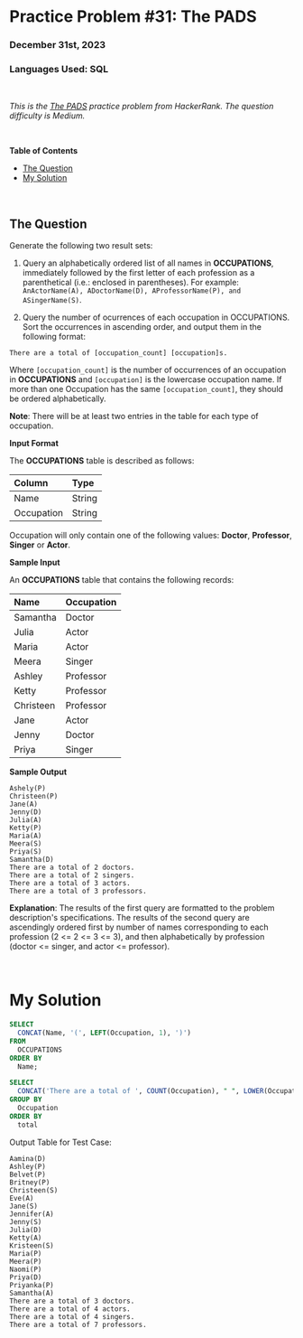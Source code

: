 # **Practice Problem #31: The PADS**
### December 31st, 2023
### Languages Used: SQL

<br>

*This is the [The PADS](https://www.hackerrank.com/challenges/the-pads/problem) practice problem from HackerRank. The question difficulty is Medium.*

<br>

**Table of Contents**

-   [The Question](#the-question)
-   [My Solution](#my-solution)
  
<br>

## The Question

Generate the following two result sets:

1. Query an alphabetically ordered list of all names in **OCCUPATIONS**, immediately followed by the first letter of each profession as a parenthetical (i.e.: enclosed in parentheses). For example: ```AnActorName(A), ADoctorName(D), AProfessorName(P), and ASingerName(S)```.

2. Query the number of ocurrences of each occupation in OCCUPATIONS. Sort the occurrences in ascending order, and output them in the following format:

```There are a total of [occupation_count] [occupation]s.```

Where ```[occupation_count]``` is the number of occurrences of an occupation in **OCCUPATIONS** and ```[occupation]``` is the lowercase occupation name. If more than one Occupation has the same ```[occupation_count]```, they should be ordered alphabetically.

**Note**: There will be at least two entries in the table for each type of occupation.

**Input Format**

The **OCCUPATIONS** table is described as follows:

| Column     | Type   |
| :--------- | :----- |
| Name       | String |
| Occupation | String |

Occupation will only contain one of the following values: **Doctor**, **Professor**, **Singer** or **Actor**.

**Sample Input**

An **OCCUPATIONS** table that contains the following records:

| Name      | Occupation |
| :-------- | :--------- |
| Samantha  | Doctor     |
| Julia     | Actor      |
| Maria     | Actor      |
| Meera     | Singer     |
| Ashley    | Professor  |
| Ketty     | Professor  |
| Christeen | Professor  |
| Jane      | Actor      |
| Jenny     | Doctor     |
| Priya     | Singer     |

**Sample Output**

```
Ashely(P)
Christeen(P)
Jane(A)
Jenny(D)
Julia(A)
Ketty(P)
Maria(A)
Meera(S)
Priya(S)
Samantha(D)
There are a total of 2 doctors.
There are a total of 2 singers.
There are a total of 3 actors.
There are a total of 3 professors.
```

**Explanation**: The results of the first query are formatted to the problem description's specifications.
The results of the second query are ascendingly ordered first by number of names corresponding to each profession (2 <= 2 <= 3 <= 3), and then alphabetically by profession (doctor <= singer, and actor <= professor).

<br>

# My Solution

``` SQL
SELECT 
  CONCAT(Name, '(', LEFT(Occupation, 1), ')')
FROM 
  OCCUPATIONS 
ORDER BY 
  Name;

SELECT 
  CONCAT('There are a total of ', COUNT(Occupation), " ", LOWER(Occupation), "s.") as total FROM OCCUPATIONS 
GROUP BY
  Occupation 
ORDER BY 
  total
```

Output Table for Test Case:

```
Aamina(D) 
Ashley(P) 
Belvet(P) 
Britney(P) 
Christeen(S) 
Eve(A) 
Jane(S) 
Jennifer(A) 
Jenny(S) 
Julia(D) 
Ketty(A) 
Kristeen(S) 
Maria(P) 
Meera(P) 
Naomi(P) 
Priya(D) 
Priyanka(P) 
Samantha(A) 
There are a total of 3 doctors. 
There are a total of 4 actors. 
There are a total of 4 singers. 
There are a total of 7 professors.
```

